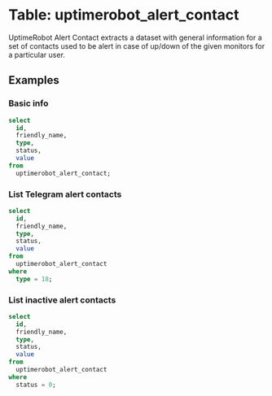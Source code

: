 # Table: uptimerobot_alert_contact

UptimeRobot Alert Contact extracts a dataset with general information for a set of contacts used to be alert in case of up/down of the given monitors for a particular user.

## Examples

### Basic info

```sql
select
  id,
  friendly_name,
  type,
  status,
  value
from
  uptimerobot_alert_contact;
```

### List Telegram alert contacts

```sql
select
  id,
  friendly_name,
  type,
  status,
  value
from
  uptimerobot_alert_contact
where
  type = 18;
```

### List inactive alert contacts

```sql
select
  id,
  friendly_name,
  type,
  status,
  value
from
  uptimerobot_alert_contact
where
  status = 0;
```
